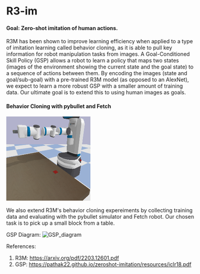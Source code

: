 # R3-im

#### Goal: Zero-shot imitation of human actions. 

R3M has been shown to improve learning efficiency when applied to a type of imitation learning called behavior cloning, as it is able to pull key information for robot manipulation tasks from images. A Goal-Conditioned Skill Policy (GSP) allows a robot to learn a policy that maps two states (images of the environment showing the current state and the goal state) to a sequence of actions between them. By encoding the images (state and goal/sub-goal) with a pre-trained R3M model (as opposed to an AlexNet), we expect to learn a more robust GSP with a smaller amount of training data. Our ultimate goal is to extend this to using human images as goals.

#### Behavior Cloning with pybullet and Fetch

![Behavior_cloning_gif](bc_0.gif)

We also extend R3M's behavior cloning expereiments by collecting training data and evaluating with the pybullet simulator and Fetch robot. Our chosen task is to pick up a small block from a table.

GSP Diagram:
![GSP_diagram](https://user-images.githubusercontent.com/56897405/223612419-20bba4d1-fa39-4e00-b9d7-2e7bf0a34ac1.PNG)

References:
1) R3M: https://arxiv.org/pdf/2203.12601.pdf
2) GSP: https://pathak22.github.io/zeroshot-imitation/resources/iclr18.pdf
